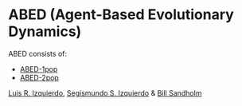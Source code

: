 # ABED (Agent-Based Evolutionary Dynamics)

ABED consists of:

* [ABED-1pop](https://luis-r-izquierdo.github.io/abed-1pop/)
* [ABED-2pop](https://luis-r-izquierdo.github.io/abed-2pop/)

[Luis R. Izquierdo](http://luis.izqui.org), [Segismundo S. Izquierdo](http://segis.izqui.org) & [Bill Sandholm](http://www.ssc.wisc.edu/~whs/)
